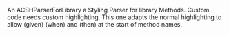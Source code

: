 An ACSHParserForLibrary a Styling Parser for library Methods. Custom code needs custom highlighting. This one adapts the normal highlighting to allow (given) (when) and (then) at the start of method names.